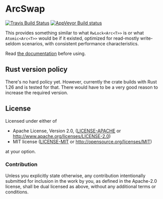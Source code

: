 # ArcSwap

[![Travis Build Status](https://api.travis-ci.org/vorner/arc-swap.png?branch=master)](https://travis-ci.org/vorner/arc-swap)
[![AppVeyor Build status](https://ci.appveyor.com/api/projects/status/d9p4equeuhymfny6/branch/master?svg=true)](https://ci.appveyor.com/project/vorner/arc-swap/branch/master)

This provides something similar to what `RwLock<Arc<T>>` is or what
`Atomic<Arc<T>>` would be if it existed, optimized for read-mostly write-seldom
scenarios, with consistent performance characteristics.

Read [the documentation](https://docs.rs/arc-swap) before using.

## Rust version policy

There's no hard policy yet. However, currently the crate builds with Rust 1.26
and is tested for that. There would have to be a very good reason to increase
the required version.

## License

Licensed under either of

 * Apache License, Version 2.0, ([LICENSE-APACHE](LICENSE-APACHE) or http://www.apache.org/licenses/LICENSE-2.0)
 * MIT license ([LICENSE-MIT](LICENSE-MIT) or http://opensource.org/licenses/MIT)

at your option.

### Contribution

Unless you explicitly state otherwise, any contribution intentionally
submitted for inclusion in the work by you, as defined in the Apache-2.0
license, shall be dual licensed as above, without any additional terms
or conditions.

[`Arc`]: https://doc.rust-lang.org/std/sync/struct.Arc.html
[`AtomicPtr`]: https://doc.rust-lang.org/std/sync/atomic/struct.AtomicPtr.html
[`ArcSwap`]: https://docs.rs/arc-swap/*/arc_swap/type.ArcSwap.html
